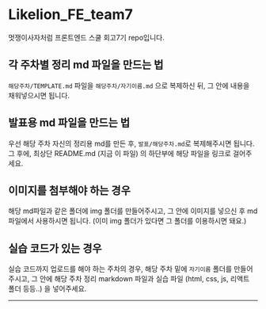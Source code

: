 # Likelion_FE_team7

멋쟁이사자처럼 프론트엔드 스쿨 회고7기 repo입니다.

## 각 주차별 정리 md 파일을 만드는 법

`해당주차/TEMPLATE.md` 파일을 `해당주차/자기이름.md` 으로 복제하신 뒤, 그 안에 내용을 채워넣으시면 됩니다.

## 발표용 md 파일을 만드는 법

우선 해당 주차 자신의 정리용 md를 만든 후, `발표/해당주차.md`로 복제해주시면 됩니다. 그 후에, 최상단 README.md (지금 이 파일) 의 하단부에 해당 파일을 링크로 걸어주세요.

## 이미지를 첨부해야 하는 경우

해당 md파일과 같은 폴더에 img 폴더를 만들어주시고, 그 안에 이미지를 넣으신 후 md 파일에서 사용하시면 됩니다. (이미 img 폴더가 있다면 그 폴더를 이용하시면 돼요.)

## 실습 코드가 있는 경우

실습 코드까지 업로드를 해야 하는 주차의 경우, 해당 주차 밑에 `자기이름` 폴더를 만들어주시고, 그 안에 해당 주차 정리 markdown 파일과 실습 파일 (html, css, js, 리액트 폴더 등등..) 을 넣어주세요.

------

